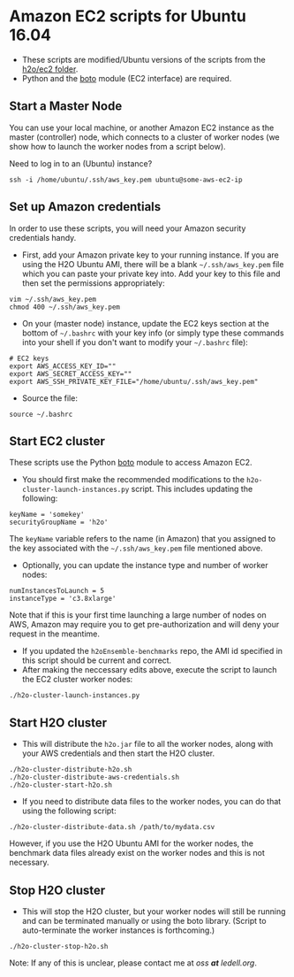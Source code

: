 # Amazon EC2 scripts for Ubuntu 16.04

- These scripts are modified/Ubuntu versions of the scripts from the [h2o/ec2 folder](https://github.com/h2oai/h2o-3/tree/master/ec2).
- Python and the [boto](http://docs.pythonboto.org/en/latest/) module (EC2 interface) are required.


## Start a Master Node

You can use your local machine, or another Amazon EC2 instance as the master (controller) node, which connects to a cluster of worker nodes (we show how to launch the worker nodes from a script below). 

Need to log in to an (Ubuntu) instance?

```
ssh -i /home/ubuntu/.ssh/aws_key.pem ubuntu@some-aws-ec2-ip 
```

## Set up Amazon credentials

In order to use these scripts, you will need your Amazon security credentials handy.
- First, add your Amazon private key to your running instance.  If you are using the H2O Ubuntu AMI, there will be a blank `~/.ssh/aws_key.pem` file which you can paste your private key into.  Add your key to this file and then set the permissions appropriately: 

```
vim ~/.ssh/aws_key.pem
chmod 400 ~/.ssh/aws_key.pem
```
- On your (master node) instance, update the EC2 keys section at the bottom of `~/.bashrc` with your key info (or simply type these commands into your shell if you don't want to modify your `~/.bashrc` file):

```
# EC2 keys
export AWS_ACCESS_KEY_ID=""
export AWS_SECRET_ACCESS_KEY=""
export AWS_SSH_PRIVATE_KEY_FILE="/home/ubuntu/.ssh/aws_key.pem"
```

- Source the file:

```
source ~/.bashrc
```




## Start EC2 cluster

These scripts use the Python [boto](http://docs.pythonboto.org/en/latest/) module to access Amazon EC2.

- You should first make the recommended modifications to the `h2o-cluster-launch-instances.py` script.  This includes updating the following:

```
keyName = 'somekey' 
securityGroupName = 'h2o'
```

The `keyName` variable refers to the name (in Amazon) that you assigned to the key associated with the `~/.ssh/aws_key.pem` file mentioned above.

- Optionally, you can update the instance type and number of worker nodes:

```
numInstancesToLaunch = 5
instanceType = 'c3.8xlarge'
```

Note that if this is your first time launching a large number of nodes on AWS, Amazon may require you to get pre-authorization and will deny your request in the meantime.
- If you updated the `h2oEnsemble-benchmarks` repo, the AMI id specified in this script should be current and correct.
- After making the neccessary edits above, execute the script to launch the EC2 cluster worker nodes:

```
./h2o-cluster-launch-instances.py
```


## Start H2O cluster

- This will distribute the `h2o.jar` file to all the worker nodes, along with your AWS credentials and then start the H2O cluster.

```
./h2o-cluster-distribute-h2o.sh
./h2o-cluster-distribute-aws-credentials.sh
./h2o-cluster-start-h2o.sh
```

- If you need to distribute data files to the worker nodes, you can do that using the following script:

```
./h2o-cluster-distribute-data.sh /path/to/mydata.csv
```

However, if you use the H2O Ubuntu AMI for the worker nodes, the benchmark data files already exist on the worker nodes and this is not necessary.


## Stop H2O cluster

- This will stop the H2O cluster, but your worker nodes will still be running and can be terminated manually or using the boto library.  (Script to auto-terminate the worker instances is forthcoming.)

```
./h2o-cluster-stop-h2o.sh
```

Note: If any of this is unclear, please contact me at *oss ___at___ ledell.org*.
